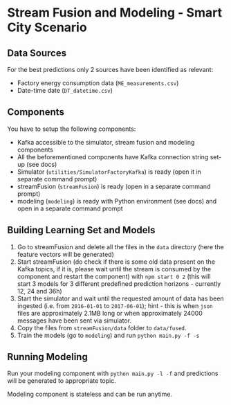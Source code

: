 # Stream Fusion and Modeling - Smart City Scenario

## Data Sources

For the best predictions only 2 sources have been identified as relevant:

* Factory energy consumption data (```ME_measurements.csv```)
* Date-time date (```DT_datetime.csv```)

## Components

You have to setup the following components:

* Kafka accessible to the simulator, stream fusion and modeling components
* All the beforementioned components have Kafka connection string set-up (see docs)
* Simulator (```utilities/SimulatorFactoryKafka```) is ready (open it in separate command prompt)
* streamFusion (```streamFusion```) is ready (open in a separate command prompt)
* modeling (```modeling```) is ready with Python environment (see docs) and open in a separate command prompt



## Building Learning Set and Models

1. Go to streamFusion and delete all the files in the ```data``` directory (here the feature vectors will be generated)
2. Start streamFusion (do check if there is some old data present on the Kafka topics, if it is, please wait until the stream is consumed by the component and restart the component) with ```npm start 0 2``` (this will start 3 models for 3 different predefined prediction horizons - currently 12, 24 and 36h)
3. Start the simulator and wait until the requested amount of data has been ingested (i.e. from ```2016-01-01``` to ```2017-06-01```); hint - this is when ```json``` files are approximately 2.1MB long or when approximately 24000 messages have been sent via simulator.
4. Copy the files from ```streamFusion/data``` folder to ```data/fused```.
5. Train the models (go to ```modeling```) and run ```python main.py -f -s```


## Running Modeling

Run your modeling component with ```python main.py -l -f``` and predictions will be generated to appropriate topic.

Modeling component is stateless and can be run anytime.